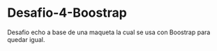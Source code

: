 # Desafio-4-Boostrap

Desafio echo a base de una maqueta la cual se usa con Boostrap para quedar igual.

